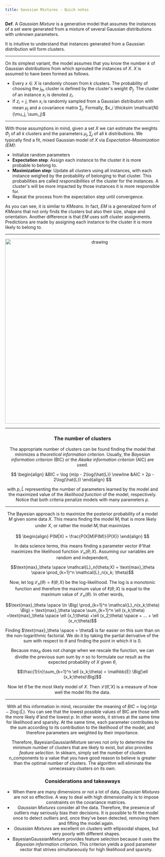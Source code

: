 ```yaml
---
title: Gaussian Mixtures - Quick notes
---
```



**Def**. A *Gaussian Mixture* is a generative model that assumes the instances of a set
were generated from a mixture of several Gaussian distributions with unknown
parameters. 

It is intuitive to understand that instances generated from a Gaussian
distribution will form clusters.

-----

On its simplest variant, the model assumes that you know the number $k$ of
Gaussian distributions from which sprouted the instances of $X$. $X$ is assumed
to have been formed as follows.

- Every $x \in X$ is randomly chosen from $k$ clusters. The probability of
  choosing the $j_{\text{th}}$ cluster is defined by the cluster's weight
  $\Phi_j$. The cluster of an instance $x_i$ is denoted $z_i$.
- If $z_i = j$, then $x_i$ is randomly sampled from a Gaussian distribution with
  mean $\mu_j$ and a covariance matrix $\sum_j$. Formally,  $x_i \thicksim
  \mathcal{N}(\mu_j, \sum_j)$

--------

With those assumptions in mind, given a set $X$ we can estimate the
weights $\Phi_j$ of all $k$ clusters and the parameters $\mu_j, \sum_j$ of all
$k$ distributions. We typically find a fit, mixed Gaussian model of $X$
via *Expectation-Maximization (EM)*:

- Initialize random parameters
- **Expectation step**: Assign each instance to the cluster it is more probable
  to belong to.
- **Maximization step**: Update all clusters using all instances, with each
  instance weighed by the probability of belonging to that cluster. This
  probabilities are called *responsibilities* of the cluster for the instances.
  A cluster's will be more impacted by those instances it is more responsible
  for.
- Repeat the process from the expectation step until convergence.

As you can see, it is similar to *KMeans*. In fact, *EM* is a generalized form
of *KMeans* that not only finds the clusters but also their size, shape and
orientation. Another difference is that *EM* uses soft cluster assignments.
Predictions are made by assigning each instance to the cluster it is more likely
to belong to.
    
----

<center><img
src="https://drive.google.com/uc?id=1kios8laiVBPpx6Uz7rI7Bu6k6SS9wj3Y"
alt="drawing" width="600"/>

----

### The number of clusters

The appropriate number of clusters can be found finding the model that minimizes a *theoretical information criterion*. Usually, the *Bayesian information criterion* (BIC) or the *Akaike information criterion* (AIC) are used.

$$
\begin{align}
&BIC = \log (m)p - 2\log(\hat{L}) \newline
&AIC = 2p - 2\log(\hat{L}) 
\end{align}
$$

with $p, \hat{L}$ representing the number of parameters learned by the model and the maximized value of the *likelihood function* of the model, respectively. Notice that both criteria penalize models with many parameters $p$.

------------

The Bayesian approach is to maximize the posterior probability of a model $M$
given some data $X$. This means finding the model $M_i$ that is more likely
under $X$, or rather the model $M_i$ that maximizes 

$$
\begin{align}
P(M|X) = \frac{P(X|M)P(M)}{P(X)}
\end{align}
$$

In data science terms, this means finding a parameter vector $\hat{\theta}$
that maximizes the likelihood function $\mathcal{L}_n(\theta;X)$. Assuming our
variables are random and independent,

$$\text{max}_\theta \space \mathcal{L}_n(\theta;X) = \text{max}_\theta \space
\prod_{k=1}^n \mathcal{L}_n(x_k; \theta)$$ 

Now, let $\log \mathcal{L}_n(\theta) = \ell (\theta; X)$ be the
log-likelihood. The log is a monotonic function and therefore the maximum
value of $\ell (\theta; X)$ is equal to the maximum value of
$\mathcal{L}_n(\theta)$. In other words,

$$\text{max}_\theta \space \ln \Big( \prod_{k=1}^n \mathcal{L}_n(x_k;\theta)
\Big) = \text{max}_\theta \space \sum_{k=1}^n \ell (x_k;\theta)
=\text{max}_\theta \space \ell (x_1;\theta) +\ell (x_2;\theta) \space + ... +
\ell (x_n;\theta)$$

Finding $\text{max}_\theta \space = \theta$ is far easier on this sum than on
the non-logarithmic factorial. We do it by taking the partial derivative of
the sum with respect to $\theta$ and finding the point in which it is $0$. 

Because $\text{max}_\theta$ does not change when we rescale the function, we
can dividte the previous sum sum by $n$ so to formulate our result as the
expected probability of $X$ given $\theta$,

$$\frac{1}{n}\sum_{k=1}^n \ell (x_k;\theta) = \mathbb{E} \Big[\ell
(x_k;\theta)\Big]$$

Now let  $\hat{\theta}$ be the most likely model of $X$. Then
$\mathcal{L}(\hat{\theta}, X)$ is a measure of how well the model fits the
data.

-------------

With all this information in mind, reconsider the meaning of $BIC = \log (m)p -
2\log(\hat{L})$. You can see that the lowest possible values of BIC are those
with the more likely $\hat{\theta}$ and the lowest $p$. In other words, it
strives at the same time for likelihood and sparsity. At the same time, each
parameter contributes to the sum according to its contribution to the likelihood
of the model, and therefore parameters are weighted by their importance.

Therefore, $\text{BayesianGaussianMixture}$ serves not only to determine the
minimum number of clusters that are likely to exist, but also provides *feature
selection*. In $\text{sklearn}$, simply set the number of clusters
$\text{n\_components}$ to a value that you have good reason to believe is greater
than the optimal number of clusters. The algorithm will eliminate the
unnecessary clusters on its own.


### Considerations and takeaways

- When there are many dimensions or not a lot of data, *Gaussian Mixtures* are
  not so effective. A way to deal with high dimensionality is to impose
  constraints on the covariance matrices.
- *Gaussian Mixtures* consider all the data. Therefore, the presence of outliers
  may seriously bias their decisions. It is possible to fit the model once to
  detect outliers and, once they've been detected, removing them and fifting the
  model again.
- *Gaussian Mixtures* are excellent on clusters with ellipsoidal shapes, but
  very poorly with different shapes.
- $\text{BayesianGaussianMixture}$ provides feature selection because it uses
  the *Bayesian information criterion*. This criterion yields a good parameter
  vector that strives simultaneously for high likelihood and sparsity.
